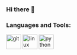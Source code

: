 ### Hi there 👋

<h3 align="left">Languages and Tools:</h3>
<p align="left"> </a> <img src="https://www.vectorlogo.zone/logos/git-scm/git-scm-icon.svg" alt="git" width="40" height="40"/> </a> <img src="https://github.com/devicons/devicon/tree/master/icons/linux/linux-original.svg" alt="linux" width="40" height="40"/>  </a> <img src="https://devicons.github.io/devicon/devicon.git/icons/python/python-original.svg" alt="python" width="40" height="40"/> </a> </p>

